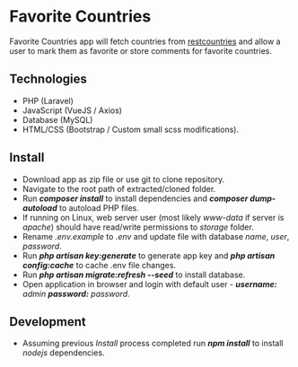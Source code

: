 # Favorite Countries

Favorite Countries app will fetch countries from [restcountries](https://restcountries.eu) and allow a user to mark them as favorite or store comments for favorite countries.

## Technologies

- PHP (Laravel)
- JavaScript (VueJS / Axios)
- Database (MySQL)
- HTML/CSS (Bootstrap / Custom small scss modifications).

## Install

- Download app as zip file or use git to clone repository.
- Navigate to the root path of extracted/cloned folder.
- Run ***composer install*** to install dependencies and ***composer dump-autoload*** to autoload PHP files.
- If running on Linux, web server user (most likely *www-data* if server is *apache*) should have read/write permissions to *storage* folder.
- Rename *.env.example* to *.env* and update file with database *name*, *user*, *password*.
- Run ***php artisan key:generate*** to generate app key and ***php artisan config:cache*** to cache .env file changes.
- Run ***php artisan migrate:refresh --seed*** to install database.
- Open application in browser and login with default user - ***username:*** *admin* ***password:*** *password*.

## Development

- Assuming previous *Install* process completed run ***npm install*** to install *nodejs* dependencies.
